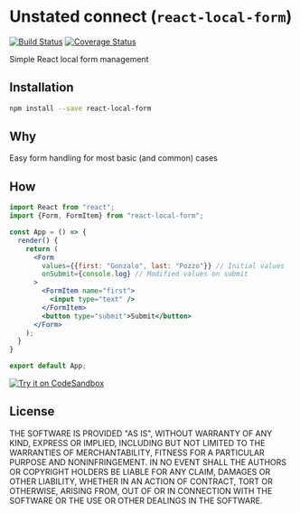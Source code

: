 # Unstated connect (`react-local-form`)
[![Build Status](https://travis-ci.org/goncy/react-local-form.svg?branch=master)](https://travis-ci.org/goncy/react-local-form)
[![Coverage Status](https://coveralls.io/repos/github/goncy/react-local-form/badge.svg?branch=master)](https://coveralls.io/github/goncy/react-local-form?branch=master)

Simple React local form management

## Installation
```sh
npm install --save react-local-form
```

## Why
Easy form handling for most basic (and common) cases

## How
```jsx
import React from "react";
import {Form, FormItem} from "react-local-form";

const App = () => {
  render() {
    return (
      <Form
        values={{first: "Gonzalo", last: "Pozzo"}} // Initial values
        onSubmit={console.log} // Modified values on submit
      >
        <FormItem name="first">
          <input type="text" />
        </FormItem>
        <button type="submit">Submit</button>
      </Form>
    );
  }
}

export default App;
```
[![Try it on CodeSandbox](https://codesandbox.io/static/img/play-codesandbox.svg)](https://codesandbox.io/s/m456qj0m38)

## License
THE SOFTWARE IS PROVIDED "AS IS", WITHOUT WARRANTY OF ANY KIND, EXPRESS OR
IMPLIED, INCLUDING BUT NOT LIMITED TO THE WARRANTIES OF MERCHANTABILITY,
FITNESS FOR A PARTICULAR PURPOSE AND NONINFRINGEMENT. IN NO EVENT SHALL THE
AUTHORS OR COPYRIGHT HOLDERS BE LIABLE FOR ANY CLAIM, DAMAGES OR OTHER
LIABILITY, WHETHER IN AN ACTION OF CONTRACT, TORT OR OTHERWISE, ARISING FROM,
OUT OF OR IN CONNECTION WITH THE SOFTWARE OR THE USE OR OTHER DEALINGS IN
THE SOFTWARE.
